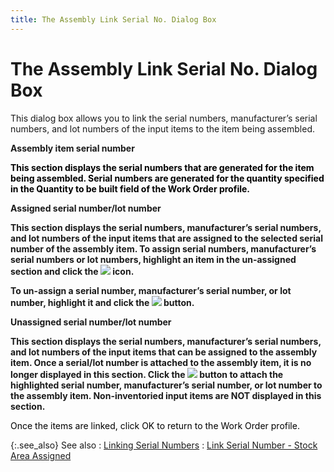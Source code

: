 ```yaml
---
title: The Assembly Link Serial No. Dialog Box
---
```


# The Assembly Link Serial No. Dialog Box


This dialog box allows you to link the serial numbers, manufacturer’s  serial numbers, and lot numbers of the input items to the item being assembled.


**Assembly item serial number**


**<font color="#000000" class="hcp2">This section displays 
 the serial numbers that are generated for the item being assembled. Serial 
 numbers are generated for the quantity specified in the <span class="hcp3">Quantity 
 to be built </span>field of the <span class="hcp3">Work 
 Order </span>profile. </font>**


**Assigned serial number/lot number**


**This section displays the serial numbers,  manufacturer’s serial numbers, and lot numbers of the input items that  are assigned to the selected serial number of the assembly item. To assign  serial numbers, manufacturer’s serial numbers or lot numbers, highlight  an item in the un-assigned section and click the ![]({{site.ba_baseurl}}/img/ba_assign.gif) icon.**


**To un-assign a serial number, manufacturer’s  serial number, or lot number, highlight it and click the ![]({{site.ba_baseurl}}/img/ba_unassign.gif) button.**


**Unassigned serial number/lot number**


**This section displays the serial numbers,  manufacturer’s serial numbers, and lot numbers of the input items that  can be assigned to the assembly item. Once a serial/lot number is attached  to the assembly item, it is no longer displayed in this section. Click  the ![]({{site.ba_baseurl}}/img/ba_assign.gif) button to attach the highlighted serial number, manufacturer’s  serial number, or lot number to the assembly item. Non-inventoried input  items are NOT displayed in this section.**


<font color="#000000" class="hcp2">Once the items are linked, click <span class="hcp3">OK</span> 
 to return to the <span class="hcp3">Work Order </span>profile.</font>


{:.see_also}
See also
: [Linking Serial  Numbers]({{site.ba_baseurl}}/prod-asm/work-in-proc/link-ser-nmbs-to-asm-item/linking_serial_numbers.html)
: [Link  Serial Number - Stock Area Assigned]({{site.ba_baseurl}}/prod-asm/work-in-proc/link-ser-nmbs-to-asm-item/link_serial_number_stock_area_assigned.html)
